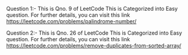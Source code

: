 

Question 1:-
This is Qno. 9 of LeetCode
This is Categorized into Easy question.
For further details, you can visit this link https://leetcode.com/problems/palindrome-number/

Question 2:-
This is Qno. 26 of LeetCode
This is Categorized into Easy question.
For further details, you can visit this link https://leetcode.com/problems/remove-duplicates-from-sorted-array/
